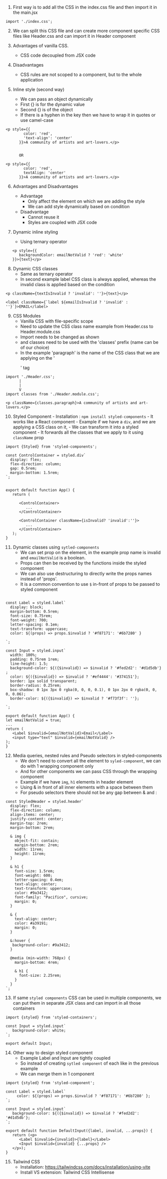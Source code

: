 1. First way is to add all the CSS in the index.css file and then import it in the main.jsx

```
import './index.css';
```

2. We can split this CSS file and can create more component specific CSS files like Header.css and can import it in Header component

3. Advantages of vanilla CSS.
   - CSS code decoupled from JSX code

4. Disadvantages
   - CSS rules are not scoped to a component, but to the whole application

5. Inline style (second way)
   - We can pass an object dynamically
   - First {} is for the dynamic value
   - Second {} is of the object
   - If there is a hyphen in the key then we have to wrap it in quotes or use camel-case

```
<p style={{
        color: 'red',
        'text-align': 'center'
      }}>A community of artists and art-lovers.</p>


      OR

<p style={{
        color: 'red',
        textAlign: 'center'
      }}>A community of artists and art-lovers.</p>
```

6. Advantages and Disadvantages

   - Advantage
     - Only affect the element on which we are adding the style
     - We can add style dynamically based on condition
   - Disadvantage
     - Cannot reuse it
     - Styles are coupled with JSX code

7. Dynamic inline styling
   - Using ternary operator

```
   <p style={{
      backgroundColor: emailNotValid ? 'red': 'white'
   }}>{text}</p>
```

8. Dynamic CSS classes
   - Same as ternary operator
   - In second example label CSS class is always applied, whereas the invalid class is applied based on the condition

```
<p className={textIsInvalid ? 'invalid': ''}>{text}</p>

<label className={`label ${emailIsInvalid ? 'invalid' : ''}`}>EMAIL</label>
```

9. CSS Modules
   - Vanilla CSS with file-specific scope
   - Need to update the CSS class name example from Header.css to Header.module.css
   - Import needs to be changed as shown
   - and classes need to be used with the 'classes' prefix (name can be of our choice)
   - In the example 'paragraph' is the name of the CSS class that we are applying on the '<p>' tag

```
import './Header.css';
      |
      |
      V
import classes from './Header.module.css';

<p className={classes.paragraph}>A community of artists and art-lovers.</p>

```

10.  Styled Component
    - Installation : `npm install styled-components`
    - It works like a React component
    - Example if we have a `div`, and we are applying a CSS class on it,
    - We can transform it into a styled component
    - It forwards all the classes that we apply to it using `className` prop

```
import {Styled} from 'styled-components';

const ControlContainer = styled.div`
  display: flex;
  flex-direction: column;
  gap: 0.5rem;
  margin-bottom: 1.5rem;
`;


export default function App() {
   return (

      <ControlContainer>
         ...
      </ControlContainer>

      <ControlContainer className={isInvalid? 'invalid':''}>
         ...
      </ControlContainer>
   );
}
```

11. Dynamic classes using `sytled-components`
    - We can set prop on the element, in the example prop name is invalid and `emailNotValid` is a boolean.
    - Props can then be received by the functions inside the styled component
    - We can also use destructuring to directly write the props names instead of 'props'.
    - It is a common convention to use `$` in-front of props to be passed to styled component

```

const Label = styled.label`
  display: block;
  margin-bottom: 0.5rem;
  font-size: 0.75rem;
  font-weight: 700;
  letter-spacing: 0.1em;
  text-transform: uppercase;
  color: ${(props) => props.$invalid ? '#f87171': '#6b7280' }

`;

const Input = styled.input`
  width: 100%;
  padding: 0.75rem 1rem;
  line-height: 1.5;
  background-color: ${({$invalid}) => $invalid ? '#fed2d2': '#d1d5db'} ;
  color: ${({$invalid}) => $invalid ? '#ef4444': '#374151'};
  border: 1px solid transparent;
  border-radius: 0.25rem;
  box-shadow: 0 1px 3px 0 rgba(0, 0, 0, 0.1), 0 1px 2px 0 rgba(0, 0, 0, 0.06);
  border-color: ${({$invalid}) => $invalid ? '#f73f3f': ''};

`;

export default function App() {
let emailNotValid = true;
...
return (
   <Label $invalid={emailNotValid}>Email</Label>
   <input type="text" $invalid={emailNotValid} />
);
}
```

12. Media queries, nested rules and Pseudo selectors in styled-components
    - We don't need to convert all the element to `syled-component`, we can do with 1 wrapping component only
    - And for other components we can pass CSS through the wrapping component
    - Example if we have `img`, `h1` elements in header element
    - Using & in front of all inner elements with a space between them
    - For pseudo selectors there should not be any gap between & and :

```
const StyledHeader = styled.header`
  display: flex;
  flex-direction: column;
  align-items: center;
  justify-content: center;
  margin-top: 2rem;
  margin-bottom: 2rem;

  & img {
    object-fit: contain;
    margin-bottom: 2rem;
    width: 11rem;
    height: 11rem;
  }

  & h1 {
    font-size: 1.5rem;
    font-weight: 600;
    letter-spacing: 0.4em;
    text-align: center;
    text-transform: uppercase;
    color: #9a3412;
    font-family: "Pacifico", cursive;
    margin: 0;
  }

  & {
    text-align: center;
    color: #a39191;
    margin: 0;
  }

  &:hover {
   background-color: #9a3412;
  }

  @media (min-width: 768px) {
    margin-bottom: 4rem;

    & h1 {
      font-size: 2.25rem;
    }
  }
`;
```

13. If same `styled components` CSS can be used in multiple components, we can put them in separate JSX class and can import in all those containers

```
import {styled} from 'styled-containers';

const Input = styled.input`
   background-color: white;
`;

export default Input;

```

14. Other way to design styled component
    - Example Label and Input are tightly coupled
    - So instead of creating `sytled component` of each like in the previous example
    - We can merge them in 1 component

```
import {styled} from 'styled-component';

const Label = styled.label`
     color: ${(props) => props.$invalid ? '#f87171': '#6b7280' };
`;

const Input = styled.input`
   background-color: ${({$invalid}) => $invalid ? '#fed2d2': '#d1d5db'};
`;

export default function DefaultInput({label, invalid, ...props}) {
   return (<p>
      <Label $invalid={invalid}>{label}</Label>
      <Input $invalid={invalid} {...props} />
   </p>);
}
```

15. Tailwind CSS
    - Installation: https://tailwindcss.com/docs/installation/using-vite
    - Install VS extension: Tailwind CSS Intellisense
